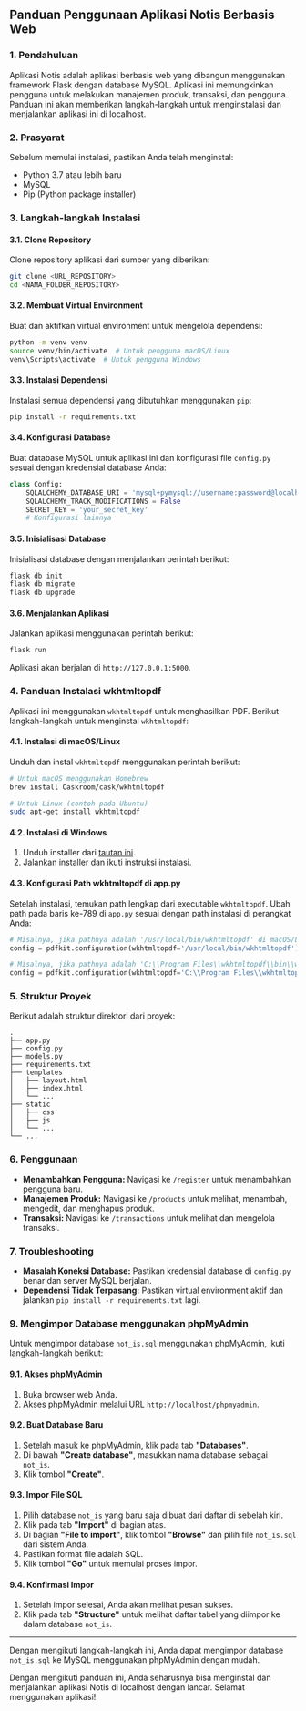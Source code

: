 ## Panduan Penggunaan Aplikasi Notis Berbasis Web

### 1. Pendahuluan
Aplikasi Notis adalah aplikasi berbasis web yang dibangun menggunakan framework Flask dengan database MySQL. Aplikasi ini memungkinkan pengguna untuk melakukan manajemen produk, transaksi, dan pengguna. Panduan ini akan memberikan langkah-langkah untuk menginstalasi dan menjalankan aplikasi ini di localhost.

### 2. Prasyarat
Sebelum memulai instalasi, pastikan Anda telah menginstal:
- Python 3.7 atau lebih baru
- MySQL
- Pip (Python package installer)

### 3. Langkah-langkah Instalasi

#### 3.1. Clone Repository
Clone repository aplikasi dari sumber yang diberikan:
```bash
git clone <URL_REPOSITORY>
cd <NAMA_FOLDER_REPOSITORY>
```

#### 3.2. Membuat Virtual Environment
Buat dan aktifkan virtual environment untuk mengelola dependensi:
```bash
python -m venv venv
source venv/bin/activate  # Untuk pengguna macOS/Linux
venv\Scripts\activate  # Untuk pengguna Windows
```

#### 3.3. Instalasi Dependensi
Instalasi semua dependensi yang dibutuhkan menggunakan `pip`:
```bash
pip install -r requirements.txt
```

#### 3.4. Konfigurasi Database
Buat database MySQL untuk aplikasi ini dan konfigurasi file `config.py` sesuai dengan kredensial database Anda:
```python
class Config:
    SQLALCHEMY_DATABASE_URI = 'mysql+pymysql://username:password@localhost/database_name'
    SQLALCHEMY_TRACK_MODIFICATIONS = False
    SECRET_KEY = 'your_secret_key'
    # Konfigurasi lainnya
```

#### 3.5. Inisialisasi Database
Inisialisasi database dengan menjalankan perintah berikut:
```bash
flask db init
flask db migrate
flask db upgrade
```

#### 3.6. Menjalankan Aplikasi
Jalankan aplikasi menggunakan perintah berikut:
```bash
flask run
```
Aplikasi akan berjalan di `http://127.0.0.1:5000`.

### 4. Panduan Instalasi wkhtmltopdf
Aplikasi ini menggunakan `wkhtmltopdf` untuk menghasilkan PDF. Berikut langkah-langkah untuk menginstal `wkhtmltopdf`:

#### 4.1. Instalasi di macOS/Linux
Unduh dan instal `wkhtmltopdf` menggunakan perintah berikut:
```bash
# Untuk macOS menggunakan Homebrew
brew install Caskroom/cask/wkhtmltopdf

# Untuk Linux (contoh pada Ubuntu)
sudo apt-get install wkhtmltopdf
```

#### 4.2. Instalasi di Windows
1. Unduh installer dari [tautan ini](https://wkhtmltopdf.org/downloads.html).
2. Jalankan installer dan ikuti instruksi instalasi.

#### 4.3. Konfigurasi Path wkhtmltopdf di app.py
Setelah instalasi, temukan path lengkap dari executable `wkhtmltopdf`. Ubah path pada baris ke-789 di `app.py` sesuai dengan path instalasi di perangkat Anda:
```python
# Misalnya, jika pathnya adalah '/usr/local/bin/wkhtmltopdf' di macOS/Linux
config = pdfkit.configuration(wkhtmltopdf='/usr/local/bin/wkhtmltopdf')

# Misalnya, jika pathnya adalah 'C:\\Program Files\\wkhtmltopdf\\bin\\wkhtmltopdf.exe' di Windows
config = pdfkit.configuration(wkhtmltopdf='C:\\Program Files\\wkhtmltopdf\\bin\\wkhtmltopdf.exe')
```

### 5. Struktur Proyek
Berikut adalah struktur direktori dari proyek:
```
.
├── app.py
├── config.py
├── models.py
├── requirements.txt
├── templates
│   ├── layout.html
│   ├── index.html
│   └── ...
├── static
│   ├── css
│   ├── js
│   └── ...
└── ...
```

### 6. Penggunaan
- **Menambahkan Pengguna:** Navigasi ke `/register` untuk menambahkan pengguna baru.
- **Manajemen Produk:** Navigasi ke `/products` untuk melihat, menambah, mengedit, dan menghapus produk.
- **Transaksi:** Navigasi ke `/transactions` untuk melihat dan mengelola transaksi.

### 7. Troubleshooting
- **Masalah Koneksi Database:** Pastikan kredensial database di `config.py` benar dan server MySQL berjalan.
- **Dependensi Tidak Terpasang:** Pastikan virtual environment aktif dan jalankan `pip install -r requirements.txt` lagi.

### 9. Mengimpor Database menggunakan phpMyAdmin

Untuk mengimpor database `not_is.sql` menggunakan phpMyAdmin, ikuti langkah-langkah berikut:

#### 9.1. Akses phpMyAdmin
1. Buka browser web Anda.
2. Akses phpMyAdmin melalui URL `http://localhost/phpmyadmin`.

#### 9.2. Buat Database Baru
1. Setelah masuk ke phpMyAdmin, klik pada tab **"Databases"**.
2. Di bawah **"Create database"**, masukkan nama database sebagai `not_is`.
3. Klik tombol **"Create"**.

#### 9.3. Impor File SQL
1. Pilih database `not_is` yang baru saja dibuat dari daftar di sebelah kiri.
2. Klik pada tab **"Import"** di bagian atas.
3. Di bagian **"File to import"**, klik tombol **"Browse"** dan pilih file `not_is.sql` dari sistem Anda.
4. Pastikan format file adalah SQL.
5. Klik tombol **"Go"** untuk memulai proses impor.

#### 9.4. Konfirmasi Impor
1. Setelah impor selesai, Anda akan melihat pesan sukses.
2. Klik pada tab **"Structure"** untuk melihat daftar tabel yang diimpor ke dalam database `not_is`.

---

Dengan mengikuti langkah-langkah ini, Anda dapat mengimpor database `not_is.sql` ke MySQL menggunakan phpMyAdmin dengan mudah.

Dengan mengikuti panduan ini, Anda seharusnya bisa menginstal dan menjalankan aplikasi Notis di localhost dengan lancar. Selamat menggunakan aplikasi!
